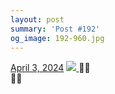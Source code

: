 ```yaml
---
layout: post
summary: 'Post #192'
og_image: 192-960.jpg
---
```


<p>
  <time>
    <a href="/192">April 3, 2024</a>
  </time>
  <a href="/192">
    <img src="{{ site.assets_url }}/192-480.jpg" srcset="{{ site.assets_url }}/192-240.jpg 240w, {{ site.assets_url }}/192-480.jpg 480w, {{ site.assets_url }}/192-720.jpg 720w, {{ site.assets_url }}/192-960.jpg 960w" sizes="(min-width: 700px) 50vw, calc(100vw - 2rem)" />
  </a>
  <span>🖤🤍<br/>🤍🖤</span>
</p>

